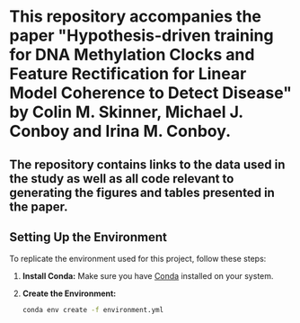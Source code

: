 # This repository accompanies the paper "Hypothesis-driven training for DNA Methylation Clocks and Feature Rectification for Linear Model Coherence to Detect Disease" by Colin M. Skinner, Michael J. Conboy and Irina M. Conboy.

## The repository contains links to the data used in the study as well as all code relevant to generating the figures and tables presented in the paper.

## Setting Up the Environment

To replicate the environment used for this project, follow these steps:

1. **Install Conda:** Make sure you have [Conda](https://docs.conda.io/projects/conda/en/latest/user-guide/install/index.html) installed on your system.

2. **Create the Environment:**
   ```bash
   conda env create -f environment.yml